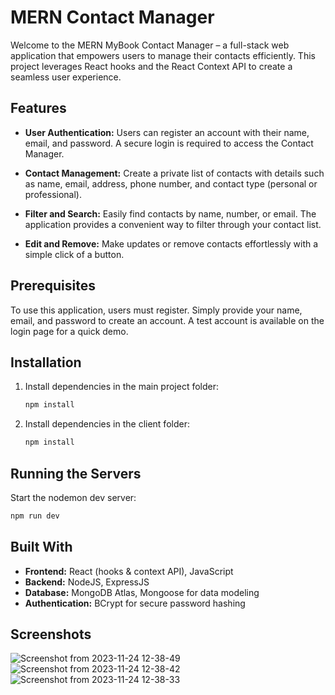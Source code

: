 # MERN Contact Manager

Welcome to the MERN MyBook Contact Manager – a full-stack web application that empowers users to manage their contacts efficiently. This project leverages React hooks and the React Context API to create a seamless user experience.

## Features

- **User Authentication:** Users can register an account with their name, email, and password. A secure login is required to access the Contact Manager.

- **Contact Management:** Create a private list of contacts with details such as name, email, address, phone number, and contact type (personal or professional).

- **Filter and Search:** Easily find contacts by name, number, or email. The application provides a convenient way to filter through your contact list.

- **Edit and Remove:** Make updates or remove contacts effortlessly with a simple click of a button.

## Prerequisites

To use this application, users must register. Simply provide your name, email, and password to create an account. A test account is available on the login page for a quick demo.

## Installation

1. Install dependencies in the main project folder:

   ```bash
   npm install
   ```

2. Install dependencies in the client folder:

   ```bash
   npm install
   ```

## Running the Servers

Start the nodemon dev server:

```bash
npm run dev
```

## Built With

- **Frontend:** React (hooks & context API), JavaScript
- **Backend:** NodeJS, ExpressJS
- **Database:** MongoDB Atlas, Mongoose for data modeling
- **Authentication:** BCrypt for secure password hashing

## Screenshots

![Screenshot from 2023-11-24 12-38-49](https://github.com/dhruv360code/contact-manager/assets/76557628/509f93d4-7462-4dc7-a109-cd1e6692b141)
![Screenshot from 2023-11-24 12-38-42](https://github.com/dhruv360code/contact-manager/assets/76557628/20525c66-5baa-457e-a4a4-81f2f587954a)
![Screenshot from 2023-11-24 12-38-33](https://github.com/dhruv360code/contact-manager/assets/76557628/06608bcc-8f5c-4f1d-a2fe-ed678634c7ab)
